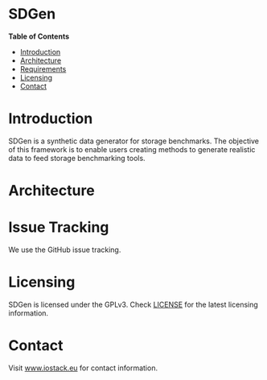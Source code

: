 SDGen
=====

**Table of Contents**

- [Introduction](#introduction)
- [Architecture](#architecture)
- [Requirements](#requirements)
- [Licensing](#licensing)
- [Contact](#contact)


# Introduction
SDGen is a synthetic data generator for storage benchmarks. The objective
of this framework is to enable users creating methods to generate realistic
data to feed storage benchmarking tools.

# Architecture


# Issue Tracking
We use the GitHub issue tracking.

# Licensing
SDGen is licensed under the GPLv3. Check [LICENSE](LICENSE) for the latest
licensing information.

# Contact
Visit www.iostack.eu for contact information.
